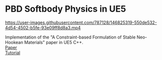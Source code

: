 # PBD Softbody Physics in UE5

https://user-images.githubusercontent.com/787128/146825319-550de532-4d54-4502-b5fe-93e09ff8d8a3.mp4

Implementation of the "A Constraint-based Formulation of Stable Neo-Hookean Materials" paper in UE5 C++.<br>
[Paper](https://matthias-research.github.io/pages/publications/neohookean.pdf)<br>
[Tutorial](https://matthias-research.github.io/pages/tenMinutePhysics/index.html)<br>
